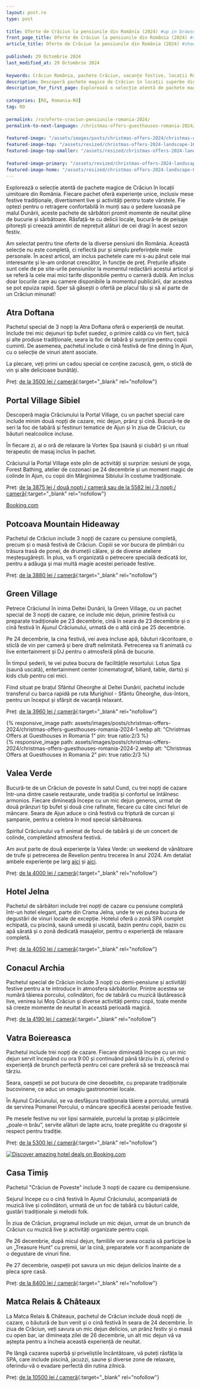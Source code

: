 ```yaml
---
layout: post.ro
type: post

title: Oferte de Crăciun la pensiunile din România (2024) #up in browser, max 60 chars
front_page_title: Oferte de Crăciun la pensiunile din România (2024) #shows on the front page
article_title: Oferte de Crăciun la pensiunile din România (2024) #shows on article page

published: 29 Octombrie 2024
last_modified_at: 29 Octombrie 2024

keywords: Crăciun România, pachete Crăciun, vacanțe festive, locații România, pachete Crăciun munte, cazare Crăciun România, Crăciun 2024, oferte pensiuni Crăciun, Crăciun Delta Dunării, experiențe de Crăciun
description: Descoperă pachete magice de Crăciun în locații superbe din România, cu experiențe unice, mese festive tradiționale și activități pentru toate vârstele. Creează amintiri de neprețuit într-un decor de poveste. #max 160 chars
description_for_first_page: Explorează o selecție atentă de pachete magice de Crăciun în locații uimitoare din România. Fiecare pachet oferă experiențe unice, inclusiv mese festive tradiționale, divertisment live și activități pentru toate vârstele. Fie optezi pentru o retragere confortabilă în munți sau o ședere luxoasă pe malul Dunării, aceste pachete de sărbători promit momente de neuitat pline de bucurie și sărbătoare. Răsfață-te cu delicii locale, bucură-te de peisaje pitorești și creează amintiri de neprețuit alături de cei dragi în acest sezon festiv.

categories: [RO, Romania-RO]
tag: RO

permalink: /ro/oferte-craciun-pensiunile-romania-2024/
permalink-to-next-language: /christmas-offers-guesthouses-romania-2024/

featured-image: "/assets/images/posts/christmas-offers-2024/christmas-offers-2024-landscape.webp" # full size, poate fi empty daca featured-image-top e empty
featured-image-top: "/assets/resized/christmas-offers-2024-landscape-1600x900.webp" # prima poza din articol, poate fi empty
featured-image-top-smaller: "/assets/resized/christmas-offers-2024-landscape-800x450.webp" # 800

featured-image-primary: "/assets/resized/christmas-offers-2024-landscape-800x450.webp" # poza care apare pe prima pagina landscape
featured-image-home: "/assets/resized/christmas-offers-2024-landscape-800x450.webp" # poza care apare pe prima pagina square
---
```

Explorează o selecție atentă de pachete magice de Crăciun în locații uimitoare din România. Fiecare pachet oferă experiențe unice, inclusiv mese festive tradiționale, divertisment live și activități pentru toate vârstele. Fie optezi pentru o retragere confortabilă în munți sau o ședere luxoasă pe malul Dunării, aceste pachete de sărbători promit momente de neuitat pline de bucurie și sărbătoare. Răsfață-te cu delicii locale, bucură-te de peisaje pitorești și creează amintiri de neprețuit alături de cei dragi în acest sezon festiv.


Am selectat pentru tine oferte de la diverse pensiuni din România. Această selecție nu este completă, ci reflectă pur și simplu preferințele mele personale. În acest articol, am inclus pachetele care mi s-au părut cele mai interesante și le-am ordonat crescător, în funcție de preț. Prețurile afișate sunt cele de pe site-urile pensiunilor la momentul redactării acestui articol și se referă la cele mai mici tarife disponibile pentru o cameră dublă. Am inclus doar locurile care au camere disponibile la momentul publicării, dar acestea se pot epuiza rapid. Sper să găsești o ofertă pe placul tău și să ai parte de un Crăciun minunat!

## Atra Doftana

Pachetul special de 3 nopți la Atra Doftana oferă o experiență de neuitat. Include trei mic dejunuri tip bufet suedez, o primire caldă cu vin fiert, țuică și alte produse tradiționale, seara la foc de tabără și surprize pentru copiii cuminti. De asemenea, pachetul include o cină festivă de fine dining în Ajun, cu o selecție de vinuri atent asociate.

La plecare, veți primi un cadou special ce conține zacuscă, gem, o sticlă de vin și alte delicioase bunătăți.

Preț: [de la 3500 lei / cameră](https://atradoftana.ro/oferte-de-vacanta-valea-doftanei/){:target="_blank" rel="nofollow"}

## Portal Village Sibiel

Descoperă magia Crăciunului la Portal Village, cu un pachet special care include minim două nopți de cazare, mic dejun, prânz și cină. Bucură-te de seri la foc de tabără și festinuri tematice de Ajun și în ziua de Crăciun, cu băuturi nealcoolice incluse.

În fiecare zi, ai o oră de relaxare la Vortex Spa (saună și ciubăr) și un ritual terapeutic de masaj inclus în pachet.

Crăciunul la Portal Village este plin de activități și surprize: sesiuni de yoga, Forest Bathing, atelier de cozonaci pe 24 decembrie și un moment magic de colinde în Ajun, cu copii din Mărginimea Sibiului în costume tradiționale.

Preț: [de la 3875 lei / două nopți / cameră sau de la 5582 lei / 3 nopți / cameră](https://portalvillage.ro/pachete-experiente-inedite-premium/){:target="_blank" rel="nofollow"}

<!-- sibiu ro -->
<ins class="bookingaff" data-aid="2429797" data-target_aid="2429797" data-prod="dfl2" data-width="100%" data-height="auto" data-lang="ro" data-dest_id="2979" data-dest_type="region" data-df_num_properties="9">
    <!-- Anything inside will go away once widget is loaded. -->
        <a href="//www.booking.com?aid=2429797">Booking.com</a>
</ins>
<script type="text/javascript">
    (function(d, sc, u) {
      var s = d.createElement(sc), p = d.getElementsByTagName(sc)[0];
      s.type = 'text/javascript';
      s.async = true;
      s.src = u + '?v=' + (+new Date());
      p.parentNode.insertBefore(s,p);
      })(document, 'script', '//cf.bstatic.com/static/affiliate_base/js/flexiproduct.js');
</script>

## Potcoava Mountain Hideaway

Pachetul de Crăciun include 3 nopți de cazare cu pensiune completă, precum și o masă festivă de Crăciun. Copiii se vor bucura de plimbări cu trăsura trasă de ponei, de drumeții călare, și de diverse ateliere meșteșugărești. În plus, va fi organizată o petrecere specială dedicată lor, pentru a adăuga și mai multă magie acestei perioade festive.

Preț: [de la 3880 lei / cameră](https://potcoava.ro/pachete-de-vacanta/?_gl=1*15ebchn*_up*MQ..&gclid=Cj0KCQjwj4K5BhDYARIsAD1Ly2rK0HyEjsSL_7COdZb2gpW_bN2nGiesPC5SqYZ-kZXvQQ20puFCs7EaAvPLEALw_wcB){:target="_blank" rel="nofollow"}

## Green Village

Petrece Crăciunul în inima Deltei Dunării, la Green Village, cu un pachet special de 3 nopți de cazare, ce include mic dejun, primire festivă cu preparate tradiționale pe 23 decembrie, cină în seara de 23 decembrie și o cină festivă în Ajunul Crăciunului, urmată de o altă cină pe 25 decembrie.

Pe 24 decembrie, la cina festivă, vei avea incluse apă, băuturi răcoritoare, o sticlă de vin per cameră și bere draft nelimitată. Petrecerea va fi animată cu live entertainment și DJ pentru o atmosferă plină de bucurie.

În timpul șederii, te vei putea bucura de facilitățile resortului: Lotus Spa (saună uscată), entertainment center (cinematograf, biliard, table, darts) și kids club pentru cei mici.

Fiind situat pe brațul Sfântul Gheorghe al Deltei Dunării, pachetul include transferul cu barca rapidă pe ruta Murighiol - Sfântu Gheorghe, dus-întors, pentru un început și sfârșit de vacanță relaxant.

Preț: [de la 3960 lei / cameră](https://www.greenvillage.ro/oferte-speciale/ ){:target="_blank" rel="nofollow"}

<div class="row mb-4">
    <div class="col-xs-12 col-sm-6 text-center mb-3 mt-3">
            {% responsive_image path: assets/images/posts/christmas-offers-2024/christmas-offers-guesthouses-romania-2024-1.webp alt: "Christmas Offers at Guesthouses in Romania 1" pin: true ratio:2/3 %}
    </div>
    <div class="col-xs-12 col-sm-6 text-center mb-3 mt-3">
            {% responsive_image path: assets/images/posts/christmas-offers-2024/christmas-offers-guesthouses-romania-2024-2.webp alt: "Christmas Offers at Guesthouses in Romania 2" pin: true ratio:2/3 %}
    </div>
</div>

## Valea Verde

Bucură-te de un Crăciun de poveste în satul Cund, cu trei nopți de cazare într-una dintre casele restaurate, unde tradiția și confortul se întâlnesc armonios. Fiecare dimineață începe cu un mic dejun generos, urmat de două prânzuri tip bufet și două cine rafinate, fiecare cu câte cinci feluri de mâncare. Seara de Ajun aduce o cină festivă cu friptură de curcan și șampanie, pentru a celebra în mod special sărbătoarea.

Spiritul Crăciunului va fi animat de focul de tabără și de un concert de colinde, completând atmosfera festivă.

Am avut parte de două experiențe la Valea Verde: un weekend de vânătoare de trufe și petrecerea de Revelion pentru trecerea în anul 2024. Am detaliat ambele experiențe pe larg [aici](https://www.afkology.com/valea-verde-a-successful-story-of-reviving-a-forgotten-transylvanian-village/) și [aici](https://www.afkology.com/valea-verde/).

Preț: [de la 4000 lei / cameră](https://www.valeaverde.com/oferte/){:target="_blank" rel="nofollow"}

<div data-gyg-widget="auto" data-gyg-partner-id="HA6BSPM" data-gyg-cmp="oferte de craciun"></div>

## Hotel Jelna

Pachetul de sărbători include trei nopți de cazare cu pensiune completă într-un hotel elegant, parte din Crama Jelna, unde te vei putea bucura de degustări de vinuri locale de excepție. Hotelul oferă o zonă SPA complet echipată, cu piscină, saună umedă și uscată, bazin pentru copii, bazin cu apă sărată și o zonă dedicată masajelor, pentru o experiență de relaxare completă.

Preț: [de la 4050 lei / cameră](https://hoteljelna.ro/oferte/){:target="_blank" rel="nofollow"}

## Conacul Archia

Pachetul special de Crăciun include 3 nopți cu demi-pensiune și activități festive pentru a te introduce în atmosfera sărbătorilor. Printre acestea se numără tăierea porcului, colindători, foc de tabără cu muzică lăutărească live, venirea lui Moș Crăciun și diverse activități pentru copii, toate menite să creeze momente de neuitat în această perioadă magică.

Preț: [de la 4190 lei / cameră](https://conacularchia.ro/craciun-2024/){:target="_blank" rel="nofollow"}

## Vatra Boiereasca

Pachetul include trei nopți de cazare. Fiecare dimineață începe cu un mic dejun servit începând cu ora 9:00 și continuând până târziu în zi, oferind o experiență de brunch perfectă pentru cei care preferă să se trezească mai târziu.

Seara, oaspeții se pot bucura de cine deosebite, cu preparate tradiționale bucovinene, ce aduc un omagiu gastronomiei locale.

În Ajunul Crăciunului, se va desfășura tradiționala tăiere a porcului, urmată de servirea Pomanei Porcului, o mâncare specifică acestei perioade festive.

Pe mesele festive nu vor lipsi sarmalele, purcelul la proțap și plăcintele „poale-n brâu”, servite alături de lapte acru, toate pregătite cu dragoste și respect pentru tradiție.

Preț: [de la 5300 lei / cameră](https://www.vatraboiereasca.ro/oferte/){:target="_blank" rel="nofollow"}

<a href="https://www.booking.com/index.html?aid=7913345" target="_blank" rel="noopener noreferrer">
    <img 
        src="/assets/images/helper/banner-booking-en-1.jpg" 
        srcset="
            /assets/images/helper/banner-booking-en-2-square.jpg 800w,
            /assets/images/helper/banner-booking-en-1.jpg 1200w"
        sizes="(max-width: 800px) and (orientation: portrait) 100vw, 1200px"
        class="img-fluid mt-5 mb-5" 
        alt="Discover amazing hotel deals on Booking.com">
</a>

## Casa Timiș

Pachetul "Crăciun de Poveste" include 3 nopți de cazare cu demipensiune.

Sejurul începe cu o cină festivă în Ajunul Crăciunului, acompaniată de muzică live și colindători, urmată de un foc de tabără cu băuturi calde, gustări tradiționale și melodii folk.

În ziua de Crăciun, programul include un mic dejun, urmat de un brunch de Crăciun cu muzică live și activități organizate pentru copii.

Pe 26 decembrie, după micul dejun, familiile vor avea ocazia să participe la un „Treasure Hunt” cu premii, iar la cină, preparatele vor fi acompaniate de o degustare de vinuri fine.

Pe 27 decembrie, oaspeții pot savura un mic dejun delicios înainte de a pleca spre casă.

Preț: [de la 8400 lei / cameră](https://casatimis.ro/winterwonderland/){:target="_blank" rel="nofollow"}

## Matca Relais & Châteaux

La Matca Relais & Châteaux, pachetul de Crăciun include două nopți de cazare, o băutură de bun venit și o cină festivă în seara de 24 decembrie. În ziua de Crăciun, veți savura un mic dejun delicios, un prânz festiv și o masă cu open bar, iar dimineața zilei de 26 decembrie, un alt mic dejun vă va aștepta pentru a încheia această experiență de neuitat.

Pe lângă cazarea superbă și priveliștile încântătoare, vă puteți răsfăța la SPA, care include piscină, jacuzzi, saune și diverse zone de relaxare, oferindu-vă o evadare perfectă din rutina zilnică.

Preț: [de la 10500 lei / cameră](https://matcahotel.com/ro/home-romana/){:target="_blank" rel="nofollow"}

<div data-gyg-widget="auto" data-gyg-partner-id="HA6BSPM" data-gyg-cmp="oferte de craciun"></div>